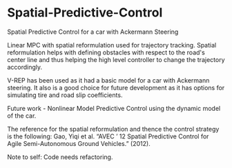 # Spatial-Predictive-Control
Spatial Predictive Control for a car with Ackermann Steering

Linear MPC with spatial reformulation used for trajectory tracking. Spatial reformulation helps with defining obstacles with respect to the road's center line and thus helping the high level controller to change the trajectory accordingly. 

V-REP has been used as it had a basic model for a car with Ackermann steering. It also is a good choice for future development as it has options for simulating tire and road slip coefficients. 

Future work - Nonlinear Model Predictive Control using the dynamic model of the car. 


The reference for the spatial reformulation and thence the control strategy is the following:
Gao, Yiqi et al. “AVEC ’ 12 Spatial Predictive Control for Agile Semi-Autonomous Ground Vehicles.” (2012).


Note to self: Code needs refactoring. 
